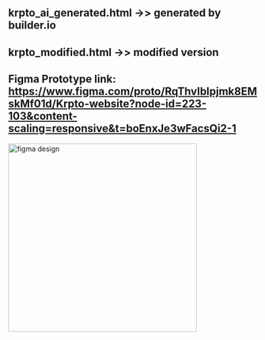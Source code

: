 ## krpto_ai_generated.html ->> generated by builder.io 
## krpto_modified.html ->> modified version

## Figma Prototype link: https://www.figma.com/proto/RqThvIbIpjmk8EMskMf01d/Krpto-website?node-id=223-103&content-scaling=responsive&t=boEnxJe3wFacsQi2-1

<img width="381" alt="figma design" src="https://github.com/user-attachments/assets/701ecbba-7846-4932-a688-e0c887e1ce45">
